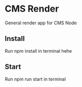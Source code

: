 # CMS Render
General render app for CMS Node

## Install
Run npm install in terminal hehe

## Start
Run npm run start in terminal